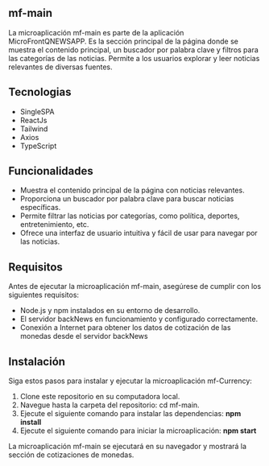 ## mf-main
La microaplicación mf-main es parte de la aplicación MicroFrontQNEWSAPP. Es la sección principal de la página donde se muestra el contenido principal, un buscador por palabra clave y filtros para las categorías de las noticias. Permite a los usuarios explorar y leer noticias relevantes de diversas fuentes.

## Tecnologias
<ul>
  <li>SingleSPA</li>
  <li>ReactJs</li>
  <li>Tailwind</li>
  <li>Axios</li>
  <li>TypeScript</li>
</ul>

## Funcionalidades
<ul>
  <li>
Muestra el contenido principal de la página con noticias relevantes.
  </li>
  <li>
Proporciona un buscador por palabra clave para buscar noticias específicas.
  </li>
  <li>
Permite filtrar las noticias por categorías, como política, deportes, entretenimiento, etc.
  </li>
  <li>
Ofrece una interfaz de usuario intuitiva y fácil de usar para navegar por las noticias.
  </li>
</ul>

## Requisitos
Antes de ejecutar la microaplicación mf-main, asegúrese de cumplir con los siguientes requisitos:
<ul>
  <li>
Node.js y npm instalados en su entorno de desarrollo.
  </li>
  <li>
El servidor backNews en funcionamiento y configurado correctamente.
  </li>
  <li>
Conexión a Internet para obtener los datos de cotización de las monedas desde el servidor backNews
  </li>
</ul>

## Instalación
Siga estos pasos para instalar y ejecutar la microaplicación mf-Currency:
<ol>
  <li>
Clone este repositorio en su computadora local.
  </li>
  <li>
Navegue hasta la carpeta del repositorio: cd mf-main.
  </li>
  <li>
Ejecute el siguiente comando para instalar las dependencias: <strong>npm install</strong>
  </li>
  <li>
Ejecute el siguiente comando para iniciar la microaplicación: <strong>npm start</strong>
  </li>
</ol>

La microaplicación mf-main se ejecutará en su navegador y mostrará la sección de cotizaciones de monedas.
